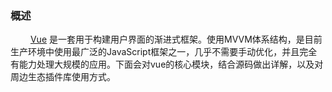 ### 概述
&emsp;&emsp; [Vue](https://v2.cn.vuejs.org/) 是一套用于构建用户界面的渐进式框架。使用MVVM体系结构，是目前生产环境中使用最广泛的JavaScript框架之一，几乎不需要手动优化，并且完全有能力处理大规模的应用。下面会对vue的核心模块，结合源码做出详解，以及对周边生态插件库使用方式。